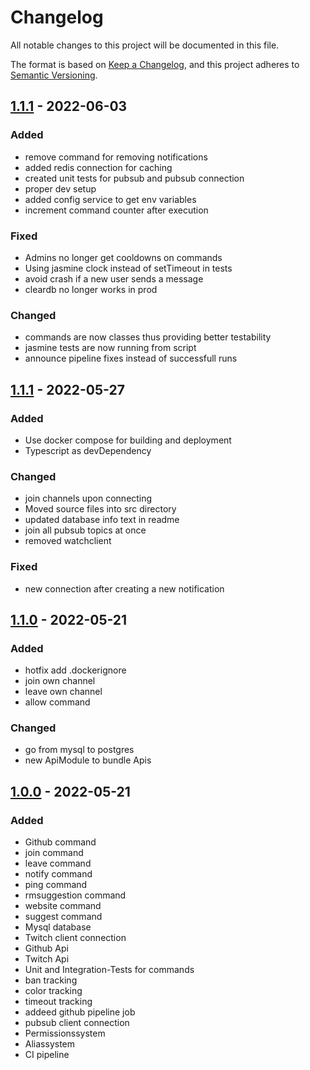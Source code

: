 # Changelog

All notable changes to this project will be documented in this file.

The format is based on [Keep a Changelog](https://keepachangelog.com/en/1.0.0/),
and this project adheres to [Semantic Versioning](https://semver.org/spec/v2.0.0.html).

## [1.1.1](https://github.com/helltf/helltfbot-v2/releases/tag/v1.2.0) - 2022-06-03

### Added 

- remove command for removing notifications
- added redis connection for caching
- created unit tests for pubsub and pubsub connection
- proper dev setup
- added config service to get env variables
- increment command counter after execution

### Fixed

- Admins no longer get cooldowns on commands
- Using jasmine clock instead of setTimeout in tests
- avoid crash if a new user sends a message
- cleardb no longer works in prod

### Changed 

- commands are now classes thus providing better testability
- jasmine tests are now running from script
- announce pipeline fixes instead of successfull runs

## [1.1.1](https://github.com/helltf/helltfbot-v2/releases/tag/v1.1.1) - 2022-05-27

### Added 

- Use docker compose for building and deployment
- Typescript as devDependency

### Changed 

- join channels upon connecting
- Moved source files into src directory
- updated database info text in readme 
- join all pubsub topics at once
- removed watchclient

### Fixed 

- new connection after creating a new notification

## [1.1.0](https://github.com/helltf/helltfbot-v2/releases/tag/v1.1.0) - 2022-05-21

### Added
- hotfix add .dockerignore
- join own channel 
- leave own channel
- allow command

### Changed

- go from mysql to postgres
- new ApiModule to bundle Apis

## [1.0.0](https://github.com/helltf/helltfbot-v2/releases/tag/v1.0.0) - 2022-05-21

### Added

- Github command
- join command
- leave command
- notify command
- ping command
- rmsuggestion command
- website command
- suggest command
- Mysql database
- Twitch client connection
- Github Api
- Twitch Api
- Unit and Integration-Tests for commands
- ban tracking 
- color tracking 
- timeout tracking 
- addeed github pipeline job
- pubsub client connection
- Permissionssystem
- Aliassystem
- CI pipeline